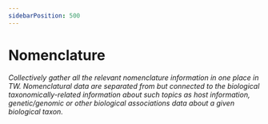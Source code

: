 ```yaml
---
sidebarPosition: 500
---
```

# Nomenclature

_Collectively gather all the relevant nomenclature information in one place in TW. Nomenclatural data are separated from but connected to the biological taxonomically-related information about such topics as host information, genetic/genomic or other biological associations data about a given biological taxon._


